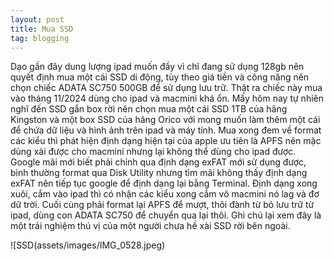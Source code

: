 ```yaml
---
layout: post
title: Mua SSD
tag: blogging
---
```


Dạo gần đây dung lượng ipad muốn đầy vì chỉ đang sử dụng 128gb nên quyết định mua một cái SSD di động, tùy theo giá tiền và công năng nên chọn chiếc ADATA SC750 500GB để sử dụng lưu trữ. Thật ra chiếc này mua vào tháng 11/2024 dùng cho ipad và macmini khá ổn. Mấy hôm nay tự nhiên nghĩ đến SSD gắn box rời nên chọn mua một cái SSD 1TB của hãng Kingston và một box SSD của hãng Orico với mong muốn làm thêm một cái để chứa dữ liệu và hình ảnh trên ipad và máy tính. Mua xong đem về format các kiểu thì phát hiện định dạng hiện tại của apple ưu tiên là APFS nên mặc dùng xài được cho macmini nhưng lại không thể dùng cho ipad được. Google mãi mới biết phải chỉnh qua định dạng exFAT mới sử dụng được, bình thường format qua Disk Utility nhưng tìm mãi không thấy định dạng exFAT nên tiếp tục google để định dạng lại bằng Terminal. Định dạng xong xuôi, cắm vào ipad thì có nhận các kiểu xong cắm vô macmini nó lag và đơ dữ trời. Cuối cùng phải format lại APFS để mượt, thôi đành từ bỏ lưu trữ từ ipad, dùng con ADATA SC750 để chuyển qua lại thôi. Ghi chú lại xem đây là một trải nghiệm thú vị của một người chưa hề xài SSD rời bên ngoài.

![SSD(assets/images/IMG_0528.jpeg)
